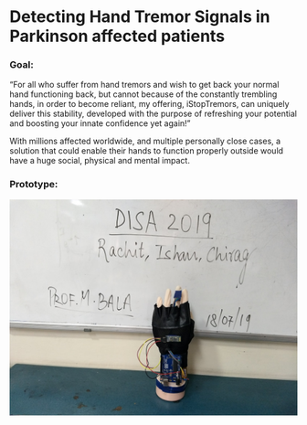 # Detecting Hand Tremor Signals in Parkinson affected patients

### Goal:
“For all who suffer from hand tremors and wish to get back your normal hand functioning back, but cannot because of the constantly trembling hands, in order to become reliant, my offering, iStopTremors, can uniquely deliver this stability, developed with the purpose of refreshing your potential and boosting your innate confidence yet again!”

With millions affected worldwide, and multiple personally close cases, a solution that could enable their hands to function properly outside would have a huge social, physical and mental impact.

### Prototype:

![alt text](https://github.com/rachit-0032/iStopTremors/blob/94e6e7d7b03d9690728095c11d41e83f1fea372f/DISA%202019%20-%20Hand%20Glove%20Prototype.png?raw=true)
